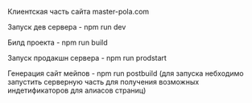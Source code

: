Клиентская часть сайта master-pola.com

Запуск дев сервера - npm run dev

Билд проекта - npm run build

Запуск продакшн сервера - npm run prodstart

Генерация сайт мейпов - npm run postbuild (для запуска небходимо запустить серверную часть для получения возможных индетификаторов для алиасов страниц)
